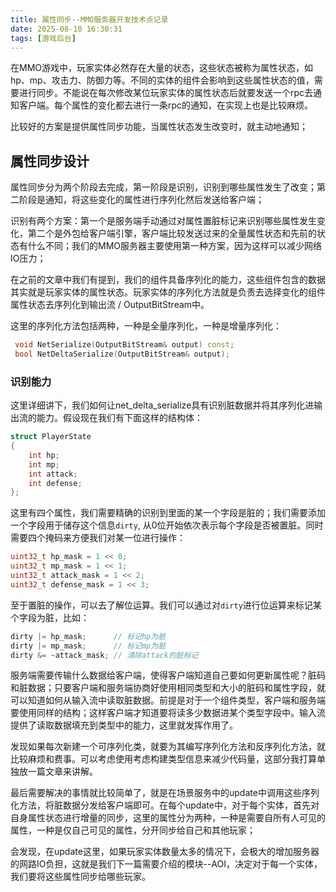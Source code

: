 ```yaml
---
title: 属性同步--MMO服务器开发技术点记录
date: 2025-08-10 16:30:31
tags: [游戏后台]
---
```


在MMO游戏中，玩家实体必然存在大量的状态，这些状态被称为属性状态，如hp、mp、攻击力、防御力等。不同的实体的组件会影响到这些属性状态的值，需要进行同步。不能说在每次修改某位玩家实体的属性状态后就要发送一个rpc去通知客户端。每个属性的变化都去进行一条rpc的通知，在实现上也是比较麻烦。

比较好的方案是提供属性同步功能，当属性状态发生改变时，就主动地通知；

## 属性同步设计

属性同步分为两个阶段去完成，第一阶段是识别，识别到哪些属性发生了改变；第二阶段是通知，将这些变化的属性进行序列化然后发送给客户端；

识别有两个方案：第一个是服务端手动通过对属性置脏标记来识别哪些属性发生变化，第二个是外包给客户端引擎，客户端比较发送过来的全量属性状态和先前的状态有什么不同；我们的MMO服务器主要使用第一种方案，因为这样可以减少网络IO压力；

在之前的文章中我们有提到，我们的组件具备序列化的能力，这些组件包含的数据其实就是玩家实体的属性状态。玩家实体的序列化方法就是负责去选择变化的组件属性状态去序列化到输出流 / OutputBitStream中。

这里的序列化方法包括两种，一种是全量序列化，一种是增量序列化：
```cpp
 void NetSerialize(OutputBitStream& output) const;
 bool NetDeltaSerialize(OutputBitStream& output);
```

### 识别能力
这里详细讲下，我们如何让net_delta_serialize具有识别脏数据并将其序列化进输出流的能力。假设现在我们有下面这样的结构体：

```cpp
struct PlayerState
{
    int hp;
    int mp;
    int attack;
    int defense;
};
```

这里有四个属性，我们需要精确的识别到里面的某一个字段是脏的；我们需要添加一个字段用于储存这个信息`dirty`, 从0位开始依次表示每个字段是否被置脏。同时需要四个掩码来方便我们对某一位进行操作：

```cpp
uint32_t hp_mask = 1 << 0;
uint32_t mp_mask = 1 << 1;
uint32_t attack_mask = 1 << 2;
uint32_t defense_mask = 1 << 3;
```

至于置脏的操作，可以去了解位运算。我们可以通过对`dirty`进行位运算来标记某个字段为脏，比如：

```cpp
dirty |= hp_mask;      // 标记hp为脏
dirty |= mp_mask;      // 标记mp为脏
dirty &= ~attack_mask; // 清除attack的脏标记
```

服务端需要传输什么数据给客户端，使得客户端知道自己要如何更新属性呢？脏码和脏数据；只要客户端和服务端协商好使用相同类型和大小的脏码和属性字段，就可以知道如何从输入流中读取脏数据。前提是对于一个组件类型，客户端和服务端要使用同样的结构；这样客户端才知道要将读多少数据进某个类型字段中。输入流提供了读取数据填充到类型中的能力，这里就发挥作用了。

发现如果每次新建一个可序列化类，就要为其编写序列化方法和反序列化方法，就比较麻烦和费事。可以考虑使用考虑构建类型信息来减少代码量，这部分我打算单独放一篇文章来讲解。

最后需要解决的事情就比较简单了，就是在场景服务中的update中调用这些序列化方法，将脏数据分发给客户端即可。在每个update中，对于每个实体，首先对自身属性状态进行增量的同步，这里的属性分为两种，一种是需要自所有人可见的属性，一种是仅自己可见的属性，分开同步给自己和其他玩家；

会发现，在update这里，如果玩家实体数量太多的情况下，会极大的增加服务器的网路IO负担，这就是我们下一篇需要介绍的模块--AOI，决定对于每一个实体，我们要将这些属性同步给哪些玩家。